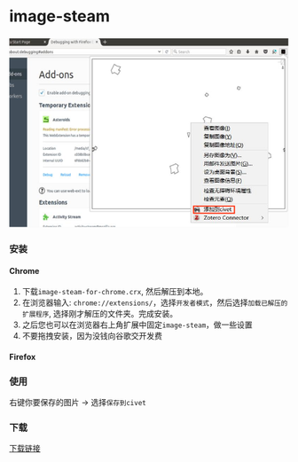 # image-steam

### 
![preview](firefox.png)

### 安装
#### Chrome  
1. 下载`image-steam-for-chrome.crx`, 然后解压到本地。  
2. 在浏览器输入: `chrome://extensions/`，选择`开发者模式`，然后选择`加载已解压的扩展程序`, 选择刚才解压的文件夹。完成安装。
3. 之后您也可以在浏览器右上角扩展中固定`image-steam`，做一些设置  
4. 不要拖拽安装，因为没钱向谷歌交开发费  
#### Firefox  

### 使用
右键你要保存的图片 -> 选择`保存到civet`  
### 下载  
[下载链接](https://github.com/webbery/image-steam/releases)
